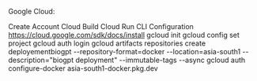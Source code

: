 Google Cloud:

Create Account
Cloud Build 
Cloud Run
CLI Configuration
https://cloud.google.com/sdk/docs/install
gcloud init
gcloud config set project <your project name>
gcloud auth login
gcloud artifacts repositories create deployementbiogpt --repository-format=docker --location=asia-south1 --description="biogpt deployment" --immutable-tags --async
gcloud auth configure-docker asia-south1-docker.pkg.dev

